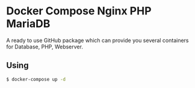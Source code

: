 # Docker Compose Nginx PHP MariaDB

A ready to use GitHub package which can provide you several containers for Database, PHP, Webserver.

## Using

```sh
$ docker-compose up -d
```

